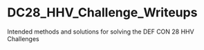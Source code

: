 # DC28_HHV_Challenge_Writeups
Intended methods and solutions for solving the DEF CON 28 HHV Challenges
